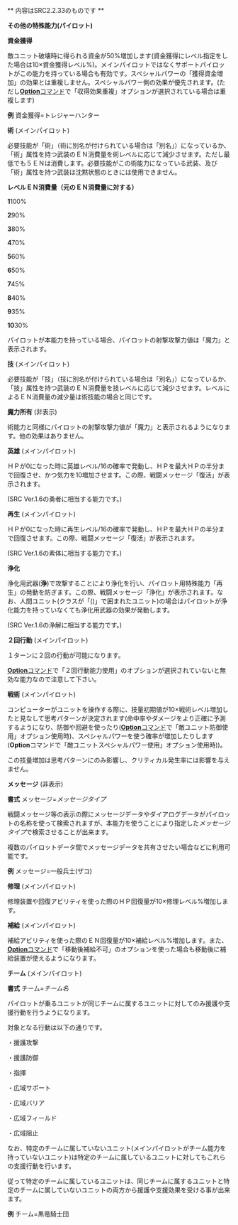 ** 内容はSRC2.2.33のものです **

**その他の特殊能力(パイロット)**

**資金獲得**

敵ユニット破壊時に得られる資金が50%増加します(資金獲得にレベル指定をした場合は10×資金獲得レベル%)。メインパイロットではなくサポートパイロットがこの能力を持っている場合も有効です。スペシャルパワーの「獲得資金増加」の効果とは重複しません。スペシャルパワー側の効果が優先されます。(ただし[**Option**コマンド](Optionコマンド.md)で「収得効果重複」オプションが選択されている場合は重複します)

**例** 資金獲得=トレジャーハンター

**術** (メインパイロット)

必要技能が「術」（術に別名が付けられている場合は「別名」）になっているか、「術」属性を持つ武装のＥＮ消費量を術レベルに応じて減少させます。ただし最低でも５ＥＮは消費します。必要技能がこの術能力になっている武装、及び「術」属性を持つ武装は沈黙状態のときには使用できません。

**レベルＥＮ消費量（元のＥＮ消費量に対する）**

**1**100%

**2**90%

**3**80%

**4**70%

**5**60%

**6**50%

**7**45%

**8**40%

**9**35%

**10**30%

パイロットが本能力を持っている場合、パイロットの射撃攻撃力値は「魔力」と表示されます。

**技** (メインパイロット)

必要技能が「技」（技に別名が付けられている場合は「別名」）になっているか、「技」属性を持つ武装のＥＮ消費量を技レベルに応じて減少させます。レベルによるＥＮ消費量の減少量は術技能の場合と同じです。

**魔力所有** (非表示)

術能力と同様にパイロットの射撃攻撃力値が「魔力」と表示されるようになります。他の効果はありません。

**英雄** (メインパイロット)

ＨＰが0になった時に英雄レベル/16の確率で発動し、ＨＰを最大ＨＰの半分まで回復させ、かつ気力を10増加させます。この際、戦闘メッセージ「復活」が表示されます。

(SRC Ver.1.6の勇者に相当する能力です。)

**再生** (メインパイロット)

ＨＰが0になった時に再生レベル/16の確率で発動し、ＨＰを最大ＨＰの半分まで回復させます。この際、戦闘メッセージ「復活」が表示されます。

(SRC Ver.1.6の素体に相当する能力です。)

**浄化**

浄化用武器(**浄**)で攻撃することにより浄化を行い、パイロット用特殊能力「再生」の発動を防ぎます。この際、戦闘メッセージ「浄化」が表示されます。なお、人間ユニット(クラスが「()」で囲まれたユニット)の場合はパイロットが浄化能力を持っていなくても浄化用武器の効果が発動します。

(SRC Ver.1.6の浄解に相当する能力です。)

**２回行動** (メインパイロット)

１ターンに２回の行動が可能になります。

[**Option**コマンド](Optionコマンド.md)で「２回行動能力使用」のオプションが選択されていないと無効な能力なので注意して下さい。

**戦術** (メインパイロット)

コンピューターがユニットを操作する際に、技量初期値が10×戦術レベル増加したと見なして思考パターンが決定されます(命中率やダメージをより正確に予測するようになり、防御や回避を使ったり([**Option**コマンド](Optionコマンド.md)で「敵ユニット防御使用」オプション使用時)、スペシャルパワーを使う確率が増加したりします(**Option**コマンドで「敵ユニットスペシャルパワー使用」オプション使用時))。

この技量増加は思考パターンにのみ影響し、クリティカル発生率には影響を与えません。

**メッセージ** (非表示)

**書式** メッセージ=*メッセージタイプ*

戦闘メッセージ等の表示の際にメッセージデータやダイアログデータがパイロットの名称を使って検索されますが、本能力を使うことにより指定した*メッセージタイプ*で検索させることが出来ます。

複数のパイロットデータ間でメッセージデータを共有させたい場合などに利用可能です。

**例** メッセージ=一般兵士(ザコ)

**修理** (メインパイロット)

修理装置や回復アビリティを使った際のＨＰ回復量が10×修理レベル%増加します。

**補給** (メインパイロット)

補給アビリティを使った際のＥＮ回復量が10×補給レベル%増加します。また、[**Option**コマンド](Optionコマンド.md)で「移動後補給不可」のオプションを使った場合も移動後に補給装置が使えるようになります。

**チーム** (メインパイロット)

**書式** チーム=*チーム名*

パイロットが乗るユニットが同じチームに属するユニットに対してのみ援護や支援行動を行うようになります。

対象となる行動は以下の通りです。

・援護攻撃

・援護防御

・指揮

・広域サポート

・広域バリア

・広域フィールド

・広域阻止

なお、特定のチームに属していないユニット(メインパイロットがチーム能力を持っていないユニット)は特定のチームに属しているユニットに対してもこれらの支援行動を行います。

従って特定のチームに属しているユニットは、同じチームに属するユニットと特定のチームに属していないユニットの両方から援護や支援効果を受ける事が出来ます。

**例** チーム=黒竜騎士団
